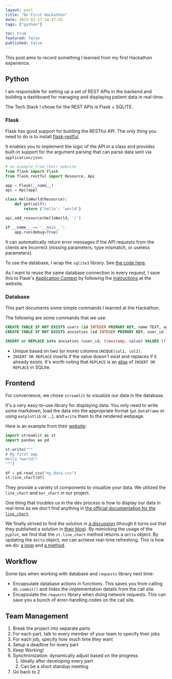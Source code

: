 ```yaml
---
layout: post
title: "On First Hackathon"
date: 2023-02-27 14:47:52
tags: ["python"]

toc: true
featured: false
published: false
---
```


This post aims to record something I learned from my first Hackathon experience.

## Python

I am responsible for setting up a set of REST APIs in the backend and building a dashboard for managing and displaying patient data in real-time.

The Tech Stack I chose for the REST APIs is Flask + SQLITE.

### Flask

Flask has good support for building the RESTful API. The only thing you need to do is to install [flask-restful](https://flask-restful.readthedocs.io/en/latest/).

It enables you to implement the logic of the API in a class and provides built-in support for the argument parsing that can parse data sent via `application/json`.

```python
# an example from their website
from flask import Flask
from flask_restful import Resource, Api

app = Flask(__name__)
api = Api(app)

class HelloWorld(Resource):
    def get(self):
        return {'hello': 'world'}

api.add_resource(HelloWorld, '/')

if __name__ == '__main__':
    app.run(debug=True)
```

It can automatically return error messages if the API requests from the clients are incorrect (missing parameters, type mismatch, or useless parameters).

To use the database, I wrap the `sqlite3` library. See [the code here](https://github.com/2023-Hackathon/patient-management-portal/blob/main/backend/database.py).

As I want to reuse the same database connection in every request, I save this to Flask's [Application Context](https://flask.palletsprojects.com/en/2.2.x/appcontext/) by following the [instructions](https://flask.palletsprojects.com/en/2.2.x/patterns/sqlite3/) at the website.

### Database

This part documents some simple commands I learned at the Hackathon.

The following are some commands that we use:

```sql
CREATE TABLE IF NOT EXISTS users (id INTEGER PRIMARY KEY, name TEXT, age INTEGER, gender TEXT)
CREATE TABLE IF NOT EXISTS anxieties (id INTEGER PRIMARY KEY, user_id INTEGER, timestamp INTEGER, value INTEGER UNIQUE(user_id, timestamp) ON CONFLICT REPLACE, FOREIGN KEY (user_id) REFERENCES users(id))

INSERT or REPLACE into anxieties (user_id, timestamp, value) VALUES (?, ?, ?)
```

- Unique based on two (or more) columns `UNIQUE(col1, col2)`.
- `INSERT OR REPLACE` inserts if the value doesn't exist and replaces if it already exists. It's worth noting that `REPLACE` is an [alias](https://www.sqlite.org/lang_replace.html) of `INSERT OR REPLACE` in SQLite.


## Frontend

For convenience, we chose `streamlit` to visualize our data in the database.

It's a very easy-to-use library for displaying data. You only need to write some markdown, load the data into the appropriate format (`pd.DataFrame` or using `matplotlib` or ...), and `write` them to the rendered webpage.

Here is an example from their [website](https://streamlit.io/):

```python
import streamlit as st
import pandas as pd

st.write("""
# My first app
Hello *world!*
""")

df = pd.read_csv("my_data.csv")
st.line_chart(df)
```

They provide a variety of components to visualize your data. We utilized the `line_chart` and `bar_chart` in our project.

One thing that troubles us in the dev process is how to display our data in real-time as we don't find anything in [the official documentation for the `line_chart`](https://docs.streamlit.io/library/api-reference/charts/st.line_chart).

We finally strived to find the solution in [a discussion](https://discuss.streamlit.io/t/how-to-animate-a-line-chart/164) (though it turns out that they published a solution in [their blog](https://blog.streamlit.io/how-to-build-a-real-time-live-dashboard-with-streamlit/)).
By mimicking the usage of the `pyplot`, we find that the `st.line_chart` method returns a `delta` object. By updating the `delta` object, we can achieve real-time refreshing. This is how we do: [a loop](https://github.com/2023-Hackathon/patient-management-portal/blob/e356e5faf27e2ae19efb2da63ce088515e3d254a/frontend-user/user.py#L32) and [a method](https://github.com/2023-Hackathon/patient-management-portal/blob/e356e5faf27e2ae19efb2da63ce088515e3d254a/frontend-user/user.py#L92).


## Workflow

Some tips when working with database and `requests` library next time:
- Encapsulate database actions in functions. This saves you from calling `db.commit()` and hides the implementation details from the call site.
- Encapsulate the `requests` library when doing network requests. This can save you a bunch of error-handling codes on the call site.


## Team Management

1. Break the project into separate parts
2. For each part, talk to every member of your team to specify their jobs
3. For each job, specify how much time they want
4. Setup a deadline for every part
5. Keep Working!
6. Synchronization: dynamically adjust based on the progress
   1. Ideally after developing every part
   2. Can be a short standup meeting
7. Go back to 2